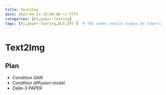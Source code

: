 ```yaml
---
title: Text2Img
date: 2024-04-23 19:00:00 +/-TTTT
categories: [AI,paper-learing]
tags: [AI,paper-learing,NLP,GPT ]  # TAG names should always be lowercase
---
```

# Text2Img
## Plan
* Condition GAN
* Condition diffusion model
* Dalle-3 PAPER 